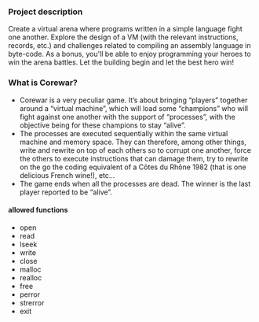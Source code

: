 ### Project description

Create a virtual arena where programs written in a simple language fight one another. Explore the design of a VM (with the relevant instructions, records, etc.) and challenges related to compiling an assembly language in byte-code. As a bonus, you'll be able to enjoy programming your heroes to win the arena battles. Let the building begin and let the best hero win!

### What is Corewar?
* Corewar is a very peculiar game. It’s about bringing “players” together around a
“virtual machine”, which will load some “champions” who will fight against one another
with the support of “processes”, with the objective being for these champions
to stay “alive”.
* The processes are executed sequentially within the same virtual machine and memory
space. They can therefore, among other things, write and rewrite on top of
each others so to corrupt one another, force the others to execute instructions that
can damage them, try to rewrite on the go the coding equivalent of a Côtes du
Rhône 1982 (that is one delicious French wine!), etc...
* The game ends when all the processes are dead. The winner is the last player
reported to be “alive”.

#### allowed functions
* open
* read
* lseek
* write
* close
* malloc
* realloc
* free
* perror
* strerror
* exit